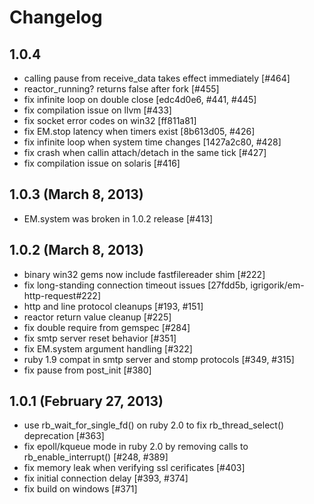 # Changelog

## 1.0.4
* calling pause from receive_data takes effect immediately [#464]
* reactor_running? returns false after fork [#455]
* fix infinite loop on double close [edc4d0e6, #441, #445]
* fix compilation issue on llvm [#433]
* fix socket error codes on win32 [ff811a81]
* fix EM.stop latency when timers exist [8b613d05, #426]
* fix infinite loop when system time changes [1427a2c80, #428]
* fix crash when callin attach/detach in the same tick [#427]
* fix compilation issue on solaris [#416]

## 1.0.3 (March 8, 2013)
* EM.system was broken in 1.0.2 release [#413]

## 1.0.2 (March 8, 2013)
* binary win32 gems now include fastfilereader shim [#222]
* fix long-standing connection timeout issues [27fdd5b, igrigorik/em-http-request#222]
* http and line protocol cleanups [#193, #151]
* reactor return value cleanup [#225]
* fix double require from gemspec [#284]
* fix smtp server reset behavior [#351]
* fix EM.system argument handling [#322]
* ruby 1.9 compat in smtp server and stomp protocols [#349, #315]
* fix pause from post_init [#380]

## 1.0.1 (February 27, 2013)
* use rb_wait_for_single_fd() on ruby 2.0 to fix rb_thread_select() deprecation [#363]
* fix epoll/kqueue mode in ruby 2.0 by removing calls to rb_enable_interrupt() [#248, #389]
* fix memory leak when verifying ssl cerificates [#403]
* fix initial connection delay [#393, #374]
* fix build on windows [#371]
